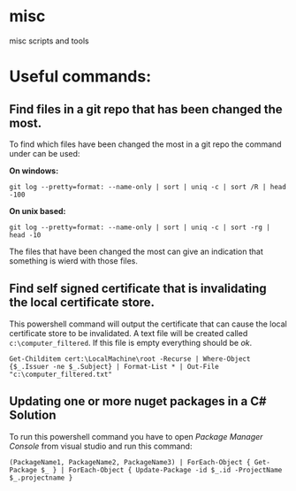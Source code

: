misc
====

misc scripts and tools


# Useful commands:

## Find files in a git repo that has been changed the most.
To find which files have been changed the most in a git repo the command under can be used:

**On windows:**
```
git log --pretty=format: --name-only | sort | uniq -c | sort /R | head -100
```

**On unix based:**
```
git log --pretty=format: --name-only | sort | uniq -c | sort -rg | head -10
```

The files that have been changed the most can give an indication that something is wierd with those files.

## Find self signed certificate that is invalidating the local certificate store.

This powershell command will output the certificate that can cause the local certificate store to be invalidated.
A text file will be created called `c:\computer_filtered`. If this file is empty everything should be _ok_. 
```
Get-Childitem cert:\LocalMachine\root -Recurse | Where-Object {$_.Issuer -ne $_.Subject} | Format-List * | Out-File "c:\computer_filtered.txt"
```

## Updating one or more nuget packages in a C# Solution

To run this powershell command  you have to open _Package Manager Console_ from visual studio and run this command:

```
(PackageName1, PackageName2, PackageName3) | ForEach-Object { Get-Package $_ } | ForEach-Object { Update-Package -id $_.id -ProjectName $_.projectname }
```
